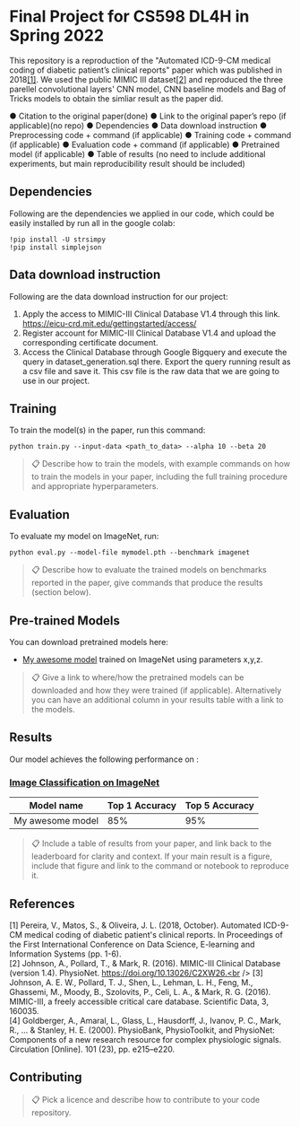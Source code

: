 # Final Project for CS598 DL4H in Spring 2022

This repository is a reproduction of the "Automated ICD-9-CM medical coding of diabetic patient’s clinical reports" paper which was published in 2018[[1]](#1). We used the public MIMIC III dataset[[2]](#2) and reproduced the three parellel convolutional layers' CNN model, CNN baseline models and Bag of Tricks models to obtain the simliar result as the paper did.

●	Citation to the original paper(done)
●	Link to the original paper’s repo (if applicable)(no repo)
●	Dependencies
●	Data download instruction
●	Preprocessing code + command (if applicable)
●	Training code + command (if applicable)
●	Evaluation code + command (if applicable)
●	Pretrained model (if applicable)
●	Table of results (no need to include additional experiments, but main reproducibility result should be included)

## Dependencies

Following are the dependencies we applied in our code, which could be easily installed by run all in the google colab:
```Setup
!pip install -U strsimpy
!pip install simplejson
```

## Data download instruction

Following are the data download instruction for our project:
1. Apply the access to MIMIC-III Clinical Database V1.4 through this link. https://eicu-crd.mit.edu/gettingstarted/access/
2. Register account for MIMIC-III Clinical Database V1.4 and upload the corresponding certificate document.
3. Access the Clinical Database through Google Bigquery and execute the query in dataset_generation.sql there. Export the query running result as a csv file and save it. This csv file is the raw data that we are going to use in our project.

## Training

To train the model(s) in the paper, run this command:

```train
python train.py --input-data <path_to_data> --alpha 10 --beta 20
```

>📋  Describe how to train the models, with example commands on how to train the models in your paper, including the full training procedure and appropriate hyperparameters.
## Evaluation

To evaluate my model on ImageNet, run:

```eval
python eval.py --model-file mymodel.pth --benchmark imagenet
```

>📋  Describe how to evaluate the trained models on benchmarks reported in the paper, give commands that produce the results (section below).
## Pre-trained Models

You can download pretrained models here:

- [My awesome model](https://drive.google.com/mymodel.pth) trained on ImageNet using parameters x,y,z. 

>📋  Give a link to where/how the pretrained models can be downloaded and how they were trained (if applicable).  Alternatively you can have an additional column in your results table with a link to the models.
## Results

Our model achieves the following performance on :

### [Image Classification on ImageNet](https://paperswithcode.com/sota/image-classification-on-imagenet)

| Model name         | Top 1 Accuracy  | Top 5 Accuracy |
| ------------------ |---------------- | -------------- |
| My awesome model   |     85%         |      95%       |

>📋  Include a table of results from your paper, and link back to the leaderboard for clarity and context. If your main result is a figure, include that figure and link to the command or notebook to reproduce it. 

## References
<a id="1">[1]</a> 
Pereira, V., Matos, S., & Oliveira, J. L. (2018, October). Automated ICD-9-CM medical coding of diabetic patient's clinical reports. In Proceedings of the First International Conference on Data Science, E-learning and Information Systems (pp. 1-6).<br />
<a id="2">[2]</a> 
Johnson, A., Pollard, T., & Mark, R. (2016). MIMIC-III Clinical Database (version 1.4). PhysioNet. https://doi.org/10.13026/C2XW26.<br />
<a id="3">[3]</a> 
Johnson, A. E. W., Pollard, T. J., Shen, L., Lehman, L. H., Feng, M., Ghassemi, M., Moody, B., Szolovits, P., Celi, L. A., & Mark, R. G. (2016). MIMIC-III, a freely accessible critical care database. Scientific Data, 3, 160035.<br />
<a id="4">[4]</a> 
Goldberger, A., Amaral, L., Glass, L., Hausdorff, J., Ivanov, P. C., Mark, R., ... & Stanley, H. E. (2000). PhysioBank, PhysioToolkit, and PhysioNet: Components of a new research resource for complex physiologic signals. Circulation [Online]. 101 (23), pp. e215–e220.<br />

## Contributing

>📋  Pick a licence and describe how to contribute to your code repository. 